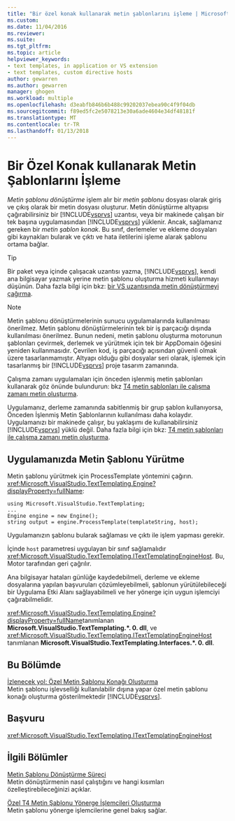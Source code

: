 ```yaml
---
title: "Bir özel konak kullanarak metin şablonlarını işleme | Microsoft Docs"
ms.custom: 
ms.date: 11/04/2016
ms.reviewer: 
ms.suite: 
ms.tgt_pltfrm: 
ms.topic: article
helpviewer_keywords:
- text templates, in application or VS extension
- text templates, custom directive hosts
author: gewarren
ms.author: gewarren
manager: ghogen
ms.workload: multiple
ms.openlocfilehash: d3eabfb846b6b488c99202037ebea90c4f9f04db
ms.sourcegitcommit: f89ed5fc2e5078213e30a6ade4604e34df48181f
ms.translationtype: MT
ms.contentlocale: tr-TR
ms.lasthandoff: 01/13/2018
---
```

# <a name="processing-text-templates-by-using-a-custom-host"></a>Bir Özel Konak kullanarak Metin Şablonlarını İşleme
*Metin şablonu dönüştürme* işlem alır bir *metin şablonu* dosyası olarak giriş ve çıkış olarak bir metin dosyası oluşturur. Metin dönüştürme altyapısı çağırabilirsiniz bir [!INCLUDE[vsprvs](../code-quality/includes/vsprvs_md.md)] uzantısı, veya bir makinede çalışan bir tek başına uygulamasından [!INCLUDE[vsprvs](../code-quality/includes/vsprvs_md.md)] yüklenir. Ancak, sağlamanız gereken bir *metin şablon konak*. Bu sınıf, derlemeler ve ekleme dosyaları gibi kaynakları bularak ve çıktı ve hata iletilerini işleme alarak şablonu ortama bağlar.  
  
> [!TIP]
>  Bir paket veya içinde çalışacak uzantısı yazma, [!INCLUDE[vsprvs](../code-quality/includes/vsprvs_md.md)], kendi ana bilgisayar yazmak yerine metin şablonu oluşturma hizmeti kullanmayı düşünün. Daha fazla bilgi için bkz: [bir VS uzantısında metin dönüştürmeyi çağırma](../modeling/invoking-text-transformation-in-a-vs-extension.md).  
  
> [!NOTE]
>  Metin şablonu dönüştürmelerinin sunucu uygulamalarında kullanılması önerilmez. Metin şablonu dönüştürmelerinin tek bir iş parçacığı dışında kullanılması önerilmez. Bunun nedeni, metin şablonu oluşturma motorunun şablonları çevirmek, derlemek ve yürütmek için tek bir AppDomain öğesini yeniden kullanmasıdır. Çevrilen kod, iş parçacığı açısından güvenli olmak üzere tasarlanmamıştır. Altyapı olduğu gibi dosyalar seri olarak, işlemek için tasarlanmış bir [!INCLUDE[vsprvs](../code-quality/includes/vsprvs_md.md)] proje tasarım zamanında.  
>   
>  Çalışma zamanı uygulamaları için önceden işlenmiş metin şablonları kullanarak göz önünde bulundurun: bkz [T4 metin şablonları ile çalışma zamanı metin oluşturma](../modeling/run-time-text-generation-with-t4-text-templates.md).  
  
 Uygulamanız, derleme zamanında sabitlenmiş bir grup şablon kullanıyorsa, Önceden İşlenmiş Metin Şablonlarının kullanılması daha kolaydır. Uygulamanızı bir makinede çalışır, bu yaklaşımı de kullanabilirsiniz [!INCLUDE[vsprvs](../code-quality/includes/vsprvs_md.md)] yüklü değil. Daha fazla bilgi için bkz: [T4 metin şablonları ile çalışma zamanı metin oluşturma](../modeling/run-time-text-generation-with-t4-text-templates.md).  
  
## <a name="executing-a-text-template-in-your-application"></a>Uygulamanızda Metin Şablonu Yürütme  
 Metin şablonu yürütmek için ProcessTemplate yöntemini çağırın. <xref:Microsoft.VisualStudio.TextTemplating.Engine?displayProperty=fullName>:  
  
```  
using Microsoft.VisualStudio.TextTemplating;  
...  
Engine engine = new Engine();  
string output = engine.ProcessTemplate(templateString, host);  
```  
  
 Uygulamanızın şablonu bularak sağlaması ve çıktı ile işlem yapması gerekir.   
  
 İçinde `host` parametresi uygulayan bir sınıf sağlamalıdır <xref:Microsoft.VisualStudio.TextTemplating.ITextTemplatingEngineHost>. Bu, Motor tarafından geri çağrılır.  
  
 Ana bilgisayar hataları günlüğe kaydedebilmeli, derleme ve ekleme dosyalarına yapılan başvuruları çözümleyebilmeli, şablonun yürütülebileceği bir Uygulama Etki Alanı sağlayabilmeli ve her yönerge için uygun işlemciyi çağırabilmelidir.  
  
 <xref:Microsoft.VisualStudio.TextTemplating.Engine?displayProperty=fullName>tanımlanan **Microsoft.VisualStudio.TextTemplating.\*. 0. dll**, ve <xref:Microsoft.VisualStudio.TextTemplating.ITextTemplatingEngineHost> tanımlanan **Microsoft.VisualStudio.TextTemplating.Interfaces.\*. 0. dll**.  
  
## <a name="in-this-section"></a>Bu Bölümde  
 [İzlenecek yol: Özel Metin Şablonu Konağı Oluşturma](../modeling/walkthrough-creating-a-custom-text-template-host.md)  
 Metin şablonu işlevselliği kullanılabilir dışına yapar özel metin şablonu konağı oluşturma gösterilmektedir [!INCLUDE[vsprvs](../code-quality/includes/vsprvs_md.md)].  
  
## <a name="reference"></a>Başvuru  
 <xref:Microsoft.VisualStudio.TextTemplating.ITextTemplatingEngineHost>  
  
## <a name="related-sections"></a>İlgili Bölümler  
 [Metin Şablonu Dönüştürme Süreci](../modeling/the-text-template-transformation-process.md)  
 Metin dönüştürmenin nasıl çalıştığını ve hangi kısımları özelleştirebileceğinizi açıklar.  
  
 [Özel T4 Metin Şablonu Yönerge İşlemcileri Oluşturma](../modeling/creating-custom-t4-text-template-directive-processors.md)  
 Metin şablonu yönerge işlemcilerine genel bakış sağlar.